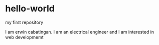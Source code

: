 # hello-world
my first repository

I am erwin cabatingan. I am an electrical engineer and I am interested in web developmemt
